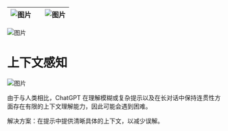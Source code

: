 | ![图片](img/chapter_title_corner_decoration_left.png) |  | ![图片](img/chapter_title_corner_decoration_right.png) |
| --- | --- | --- |

![图片](img/chapter_title_above.png)

# 上下文感知

![图片](img/chapter_title_below.png)

由于与人类相比，ChatGPT 在理解模糊或复杂提示以及在长对话中保持连贯性方面存在有限的上下文理解能力，因此可能会遇到困难。

解决方案：在提示中提供清晰具体的上下文，以减少误解。

